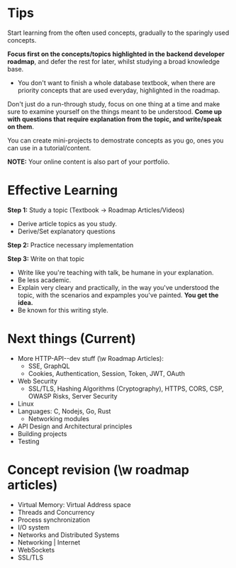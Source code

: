 # Tips
Start learning from the often used concepts, gradually to the sparingly used concepts.

**Focus first on the concepts/topics highlighted in the backend developer roadmap**, and defer the rest for later, whilst studying a broad knowledge base. 
- You don't want to finish a whole database textbook, when there are priority concepts that are used everyday, highlighted in the roadmap.

Don't just do a run-through study, focus on one thing at a time and make sure to examine yourself on the things meant to be understood. **Come up with questions that require explanation from the topic, and write/speak on them**.

You can create mini-projects to demostrate concepts as you go, ones you can use in a tutorial/content.

**NOTE:** Your online content is also part of your portfolio.

# Effective Learning
**Step 1:** Study a topic (Textbook -> Roadmap Articles/Videos)
- Derive article topics as you study.
- Derive/Set explanatory questions

**Step 2:** Practice necessary implementation

**Step 3:** Write on that topic
- Write like you're teaching with talk, be humane in your explanation.
- Be less academic.
- Explain very cleary and practically, in the way you've understood the topic, with the scenarios and expamples you've painted. **You get the idea.**
- Be known for this writing style.

# Next things (Current)
- More HTTP-API--dev stuff (\w Roadmap Articles):
  - SSE, GraphQL
  - Cookies, Authentication, Session, Token, JWT, OAuth
- Web Security
  - SSL/TLS, Hashing Algorithms (Cryptography), HTTPS, CORS, CSP, OWASP Risks, Server Security
- Linux
- Languages: C, Nodejs, Go, Rust
  - Networking modules
- API Design and Architectural principles
- Building projects
- Testing

# Concept revision (\w roadmap articles)
- Virtual Memory: Virtual Address space
- Threads and Concurrency
- Process synchronization
- I/O system
- Networks and Distributed Systems
- Networking | Internet
- WebSockets
- SSL/TLS

